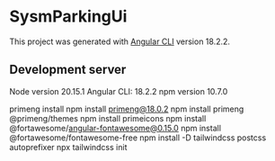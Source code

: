 # SysmParkingUi

This project was generated with [Angular CLI](https://github.com/angular/angular-cli) version 18.2.2.

## Development server

Node version 20.15.1
Angular CLI: 18.2.2
npm version 10.7.0

primeng install
  npm install primeng@18.0.2
  npm install primeng @primeng/themes
  npm install primeicons
  npm install @fortawesome/angular-fontawesome@0.15.0
  npm install @fortawesome/fontawesome-free
  npm install -D tailwindcss postcss autoprefixer
  npx tailwindcss init
